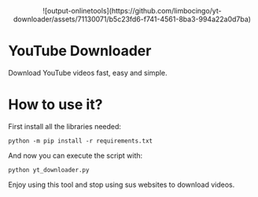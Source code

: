 <center>![output-onlinetools](https://github.com/limbocingo/yt-downloader/assets/71130071/b5c23fd6-f741-4561-8ba3-994a22a0d7ba)</center>

# YouTube Downloader
Download YouTube videos fast, easy and simple.

# How to use it?
First install all the libraries needed:
```shell
python -m pip install -r requirements.txt
```
And now you can execute the script with:
```shell
python yt_downloader.py
```
Enjoy using this tool and stop using sus websites to download videos.
